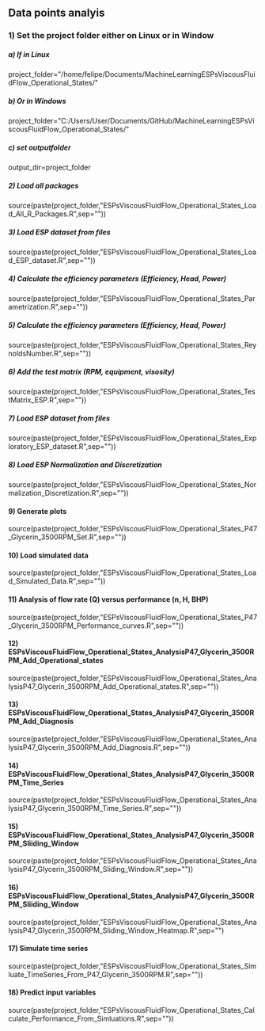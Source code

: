 ## Data points analyis
### 1) Set the project folder either on Linux or in Window
##### a) If in Linux
project_folder="/home/felipe/Documents/MachineLearningESPsViscousFluidFlow_Operational_States/"

##### b) Or in Windows
project_folder="C:/Users/User/Documents/GitHub/MachineLearningESPsViscousFluidFlow_Operational_States/"

##### c) set outputfolder
output_dir=project_folder

##### 2) Load all packages
source(paste(project_folder,"ESPsViscousFluidFlow_Operational_States_Load_All_R_Packages.R",sep=""))

##### 3) Load ESP dataset from files
source(paste(project_folder,"ESPsViscousFluidFlow_Operational_States_Load_ESP_dataset.R",sep=""))

##### 4) Calculate the efficiency parameters (Efficiency, Head, Power)
source(paste(project_folder,"ESPsViscousFluidFlow_Operational_States_Parametrization.R",sep=""))

##### 5) Calculate the efficiency parameters (Efficiency, Head, Power)
source(paste(project_folder,"ESPsViscousFluidFlow_Operational_States_ReynoldsNumber.R",sep=""))

##### 6) Add the test matrix (RPM, equipment, visosity)
source(paste(project_folder,"ESPsViscousFluidFlow_Operational_States_TestMatrix_ESP.R",sep=""))

##### 7) Load ESP dataset from files
source(paste(project_folder,"ESPsViscousFluidFlow_Operational_States_Exploratory_ESP_dataset.R",sep=""))

##### 8) Load ESP Normalization and Discretization
source(paste(project_folder,"ESPsViscousFluidFlow_Operational_States_Normalization_Discretization.R",sep=""))

#### 9) Generate plots
source(paste(project_folder,"ESPsViscousFluidFlow_Operational_States_P47_Glycerin_3500RPM_Set.R",sep=""))

#### 10) Load simulated data
source(paste(project_folder,"ESPsViscousFluidFlow_Operational_States_Load_Simulated_Data.R",sep=""))

#### 11) Analysis of flow rate (Q) versus performance (n, H, BHP)
source(paste(project_folder,"ESPsViscousFluidFlow_Operational_States_P47_Glycerin_3500RPM_Performance_curves.R",sep=""))

#### 12) ESPsViscousFluidFlow_Operational_States_AnalysisP47_Glycerin_3500RPM_Add_Operational_states
source(paste(project_folder,"ESPsViscousFluidFlow_Operational_States_AnalysisP47_Glycerin_3500RPM_Add_Operational_states.R",sep=""))

#### 13) ESPsViscousFluidFlow_Operational_States_AnalysisP47_Glycerin_3500RPM_Add_Diagnosis
source(paste(project_folder,"ESPsViscousFluidFlow_Operational_States_AnalysisP47_Glycerin_3500RPM_Add_Diagnosis.R",sep=""))

#### 14) ESPsViscousFluidFlow_Operational_States_AnalysisP47_Glycerin_3500RPM_Time_Series
source(paste(project_folder,"ESPsViscousFluidFlow_Operational_States_AnalysisP47_Glycerin_3500RPM_Time_Series.R",sep=""))

#### 15) ESPsViscousFluidFlow_Operational_States_AnalysisP47_Glycerin_3500RPM_Sliiding_Window
source(paste(project_folder,"ESPsViscousFluidFlow_Operational_States_AnalysisP47_Glycerin_3500RPM_Sliding_Window.R",sep=""))

#### 16) ESPsViscousFluidFlow_Operational_States_AnalysisP47_Glycerin_3500RPM_Sliiding_Window
source(paste(project_folder,"ESPsViscousFluidFlow_Operational_States_AnalysisP47_Glycerin_3500RPM_Sliding_Window_Heatmap.R",sep="")

#### 17) Simulate time series
source(paste(project_folder,"ESPsViscousFluidFlow_Operational_States_Simluate_TimeSeries_From_P47_Glycerin_3500RPM.R",sep=""))

#### 18) Predict input variables
source(paste(project_folder,"ESPsViscousFluidFlow_Operational_States_Calculate_Performance_From_Simluations.R",sep=""))


